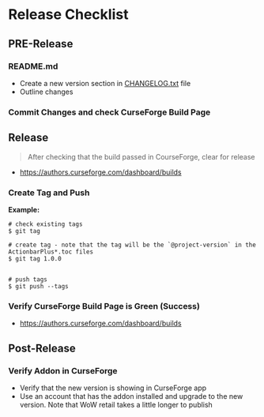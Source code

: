 # Release Checklist

## PRE-Release

### README.md
- Create a new version section in [CHANGELOG.txt](../CHANGELOG.txt) file
- Outline changes

### Commit Changes and check CurseForge Build Page

## Release
> After checking that the build passed in CourseForge, clear for release

- https://authors.curseforge.com/dashboard/builds

### Create Tag and Push

**Example:**
```console
# check existing tags
$ git tag

# create tag - note that the tag will be the `@project-version` in the ActionbarPlus*.toc files
$ git tag 1.0.0


# push tags
$ git push --tags
```
### Verify CurseForge Build Page is Green (Success)

- https://authors.curseforge.com/dashboard/builds

## Post-Release

### Verify Addon in CurseForge
- Verify that the new version is showing in CurseForge app
- Use an account that has the addon installed and upgrade to the new version. Note that WoW retail takes a little longer to publish


